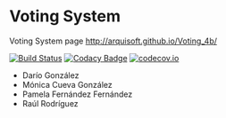 # Voting System

Voting System page http://arquisoft.github.io/Voting_4b/ 

[![Build Status](https://travis-ci.org/Arquisoft/Voting_4b.svg?branch=master)](https://travis-ci.org/Arquisoft/Voting_4b)
[![Codacy Badge](https://api.codacy.com/project/badge/grade/138f11b2beb443c6a6da8085e67c6dd6)](https://www.codacy.com/app/jelabra/Voting_4b)
[![codecov.io](https://codecov.io/github/Arquisoft/Voting_4b/coverage.svg?branch=master)](https://codecov.io/github/Arquisoft/Voting_4b?branch=master)


* Darío González
* Mónica Cueva González
* Pamela Fernández Fernández
* Raúl Rodríguez

